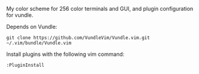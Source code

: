 My color scheme for 256 color terminals and GUI, and plugin configuration for vundle.

Depends on Vundle:
```
git clone https://github.com/VundleVim/Vundle.vim.git ~/.vim/bundle/Vundle.vim
```
Install plugins with the following vim command:
```
:PluginInstall
```
